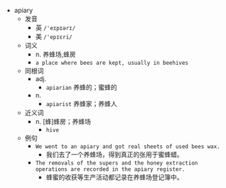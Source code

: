 - apiary
  - 发音
    - 英 `/'eɪpɪərɪ/`
    - 美 `/'epɪɛri/`
  - 词义
    - n. 养蜂场,蜂房
    - `a place where bees are kept, usually in beehives `
  - 同根词
    - adj.
      - `apiarian` 养蜂的；蜜蜂的
    - n.
      - `apiarist` 养蜂家；养蜂人
  - 近义词
    - n. [蜂]蜂房；养蜂场
      - `hive`
  - 例句
    - `We went to an apiary and got real sheets of used bees wax.`
      - 我们去了一个养蜂场，得到真正的张用于蜜蜂蜡。
    - `The removals of the supers and the honey extraction operations are recorded in the apiary register.`
      - 蜂蜜的收获等生产活动都记录在养蜂场登记簿中。


